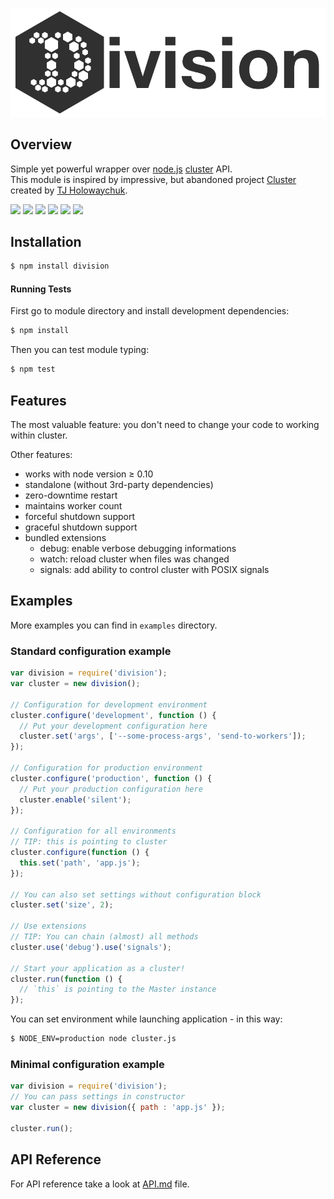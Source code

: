 ![division](https://github.com/codename-/division/raw/master/content/logo.png)

## Overview

Simple yet powerful wrapper over [node.js](http://nodejs.org/) [cluster](http://nodejs.org/api/cluster.html) API.<br>
This module is inspired by impressive, but abandoned project [Cluster](https://github.com/LearnBoost/cluster) created by [TJ Holowaychuk](https://github.com/tj).


[![](https://img.shields.io/travis/codename-/division.svg?style=flat-square)](https://travis-ci.org/codename-/division) [![](https://img.shields.io/coveralls/codename-/division.svg?style=flat-square)](https://coveralls.io/r/codename-/division) ![](https://img.shields.io/node/v/division.svg?style=flat-square) [ ![](https://img.shields.io/npm/v/division.svg?style=flat-square)](https://npmjs.org/package/division) ![](https://img.shields.io/badge/license-MIT-green.svg?style=flat-square) ![](https://img.shields.io/npm/dm/division.svg?style=flat-square)


## Installation

```bash
$ npm install division
```
#### Running Tests

First go to module directory and install development dependencies:

```bash
$ npm install
```

Then you can test module typing:

```bash
$ npm test
```

## Features

The most valuable feature: you don't need to change your code to working within cluster.

Other features:

  * works with node version ≥ 0.10
  * standalone (without 3rd-party dependencies)
  * zero-downtime restart
  * maintains worker count
  * forceful shutdown support
  * graceful shutdown support
  * bundled extensions
    * debug: enable verbose debugging informations
    * watch: reload cluster when files was changed
    * signals: add ability to control cluster with POSIX signals

## Examples

More examples you can find in `examples` directory.

### Standard configuration example

```javascript
var division = require('division');
var cluster = new division();

// Configuration for development environment
cluster.configure('development', function () {
  // Put your development configuration here
  cluster.set('args', ['--some-process-args', 'send-to-workers']);
});

// Configuration for production environment
cluster.configure('production', function () {
  // Put your production configuration here
  cluster.enable('silent');
});

// Configuration for all environments
// TIP: this is pointing to cluster
cluster.configure(function () {
  this.set('path', 'app.js');
});

// You can also set settings without configuration block
cluster.set('size', 2);

// Use extensions
// TIP: You can chain (almost) all methods
cluster.use('debug').use('signals');

// Start your application as a cluster!
cluster.run(function () {
  // `this` is pointing to the Master instance
});
```

You can set environment while launching application - in this way:

```bash
$ NODE_ENV=production node cluster.js
```

### Minimal configuration example

```javascript
var division = require('division');
// You can pass settings in constructor
var cluster = new division({ path : 'app.js' });

cluster.run();
```

## API Reference

For API reference take a look at [API.md](https://github.com/codename-/division/blob/master/API.md) file.

